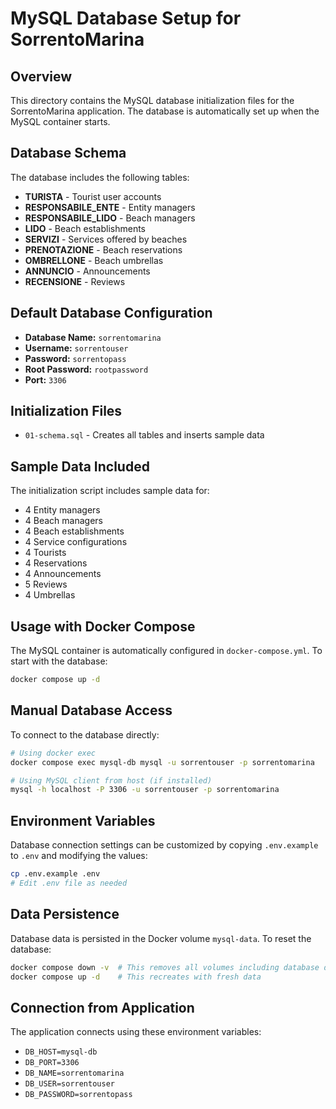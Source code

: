 # MySQL Database Setup for SorrentoMarina

## Overview
This directory contains the MySQL database initialization files for the SorrentoMarina application. The database is automatically set up when the MySQL container starts.

## Database Schema
The database includes the following tables:
- **TURISTA** - Tourist user accounts
- **RESPONSABILE_ENTE** - Entity managers
- **RESPONSABILE_LIDO** - Beach managers
- **LIDO** - Beach establishments
- **SERVIZI** - Services offered by beaches
- **PRENOTAZIONE** - Beach reservations
- **OMBRELLONE** - Beach umbrellas
- **ANNUNCIO** - Announcements
- **RECENSIONE** - Reviews

## Default Database Configuration
- **Database Name:** `sorrentomarina`
- **Username:** `sorrentouser`
- **Password:** `sorrentopass`
- **Root Password:** `rootpassword`
- **Port:** `3306`

## Initialization Files
- `01-schema.sql` - Creates all tables and inserts sample data

## Sample Data Included
The initialization script includes sample data for:
- 4 Entity managers
- 4 Beach managers
- 4 Beach establishments
- 4 Service configurations
- 4 Tourists
- 4 Reservations
- 4 Announcements
- 5 Reviews
- 4 Umbrellas

## Usage with Docker Compose
The MySQL container is automatically configured in `docker-compose.yml`. To start with the database:

```bash
docker compose up -d
```

## Manual Database Access
To connect to the database directly:

```bash
# Using docker exec
docker compose exec mysql-db mysql -u sorrentouser -p sorrentomarina

# Using MySQL client from host (if installed)
mysql -h localhost -P 3306 -u sorrentouser -p sorrentomarina
```

## Environment Variables
Database connection settings can be customized by copying `.env.example` to `.env` and modifying the values:

```bash
cp .env.example .env
# Edit .env file as needed
```

## Data Persistence
Database data is persisted in the Docker volume `mysql-data`. To reset the database:

```bash
docker compose down -v  # This removes all volumes including database data
docker compose up -d    # This recreates with fresh data
```

## Connection from Application
The application connects using these environment variables:
- `DB_HOST=mysql-db`
- `DB_PORT=3306`
- `DB_NAME=sorrentomarina`
- `DB_USER=sorrentouser`
- `DB_PASSWORD=sorrentopass`